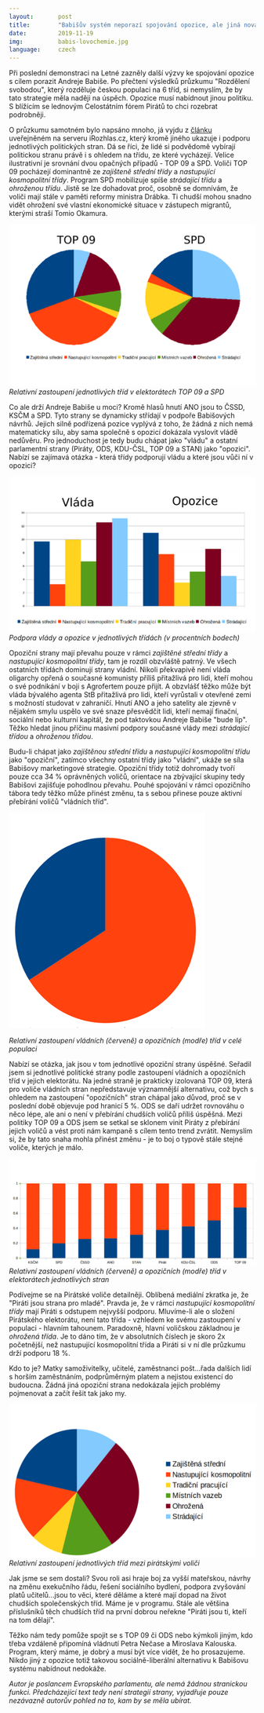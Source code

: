 ```yaml
---
layout:       post
title:        "Babišův systém neporazí spojování opozice, ale jiná nová politika"
date:         2019-11-19
img:          babis-lovochemie.jpg
language:     czech
---
```

Při poslední demonstraci na Letné zazněly další výzvy ke spojování opozice s cílem porazit Andreje Babiše. Po přečtení výsledků průzkumu "Rozdělení svobodou", který rozděluje českou populaci na 6 tříd, si nemyslím, že by tato strategie měla naději na úspěch. Opozice musí nabídnout jinou politiku. S blížícím se lednovým Celostátním fórem Pirátů to chci rozebrat podrobněji.


<!--more-->

O průzkumu samotném bylo napsáno mnoho, já vyjdu z [článku]() uveřejněném na serveru iRozhlas.cz, který kromě jiného ukazuje i podporu jednotlivých politických stran. Dá se říci, že lidé si podvědomě vybírají politickou stranu právě i s ohledem na třídu, ze které vycházejí. Velice ilustrativní je srovnání dvou opačných případů - TOP 09 a SPD. Voliči TOP 09 pocházejí dominantně ze *zajišteně střední třídy* a *nastupující kosmopolitní třídy*. Program SPD mobilizuje spíše *strádající třídu* a *ohroženou třídu*. Jistě se lze dohadovat proč, osobně se domnívám, že voliči mají stále v paměti reformy ministra Drábka. Ti chudší mohou snadno vidět ohrožení své vlastní ekonomické situace v zástupech migrantů, kterými straší Tomio Okamura.

![graf](/assets/img/articles/TOP-SPD.png)
*Relativní zastoupení jednotlivých tříd v elektorátech TOP 09 a SPD*

Co ale drží Andreje Babiše u moci? Kromě hlasů hnutí ANO jsou to ČSSD, KSČM a SPD. Tyto strany se dynamicky střídají v podpoře Babišových návrhů. Jejich silně podřízená pozice vyplývá z toho, že žádná z nich nemá matematicky sílu, aby sama společně s opozicí dokázala vyslovit vládě nedůvěru. Pro jednoduchost je tedy budu chápat jako "vládu" a ostatní parlamentní strany (Piráty, ODS, KDU-ČSL, TOP 09 a STAN) jako "opozici". Nabízí se zajímavá otázka - která třídy podporují vládu a které jsou vůči ní v opozici?

![graf](/assets/img/articles/vlada-opozice.png)
*Podpora vlády a opozice v jednotlivých třídách (v procentních bodech)*

Opoziční strany mají převahu pouze v rámci *zajištěné střední třídy* a *nastupující kosmopolitní třídy*, tam je rozdíl obzvláště patrný. Ve všech ostatních třídách dominují strany vládní. Nikoli překvapivě není vláda oligarchy opřená o současné komunisty příliš přitažlivá pro lidi, kteří mohou o své podnikání v boji s Agrofertem pouze přijít. A obzvlášť těžko může být vláda bývalého agenta StB přitažlivá pro lidi, kteří vyrůstali v otevřené zemi s možností studovat v zahraničí. Hnutí ANO a jeho satelity ale zjevně v nějakém smylu uspělo ve své snaze přesvědčit lidi, kteří nemají finační, sociální nebo kulturní kapitál, že pod taktovkou Andreje Babiše "bude líp". Těžko hledat jinou příčinu masivní podpory současné vlády mezi *strádající třídou* a *ohroženou třídou*.

Budu-li chápat jako *zajištěnou střední třídu* a *nastupující kosmopolitní třídu* jako "opoziční", zatímco všechny ostatní třídy jako "vládní", ukáže se síla Babišovy marketingové strategie. Opoziční třídy totiž dohromady tvoří pouze cca 34 % oprávněných voličů, orientace na zbývající skupiny tedy Babišovi zajišťuje pohodlnou převahu. Pouhé spojování v rámci opozičního tábora tedy těžko může přinést změnu, ta s sebou přinese pouze aktivní přebírání voličů "vládních tříd".

![graf](/assets/img/articles/vladni-opozicni-tridy.png)

*Relativní zastoupení vládních (červeně) a opozičních (modře) tříd v celé populaci*

Nabízí se otázka, jak jsou v tom jednotlivé opoziční strany úspěšné. Seřadil jsem si jednotlivé politické strany podle zastoupení vládních a opozičních tříd v jejich elektorátu. Na jedné straně je prakticky izolovaná TOP 09, která pro voliče vládních stran nepředstavuje významnější alternativu, což bych s ohledem na zastoupení "opozičních" stran chápal jako důvod, proč se v poslední době objevuje pod hranicí 5 %. ODS se daří udržet rovnováhu o něco lépe, ale ani o není v přebírání chudších voličů příliš úspěšná. Mezi politiky TOP 09 a ODS jsem se setkal se sklonem vinit Piráty z přebírání jejich voličů a vést proti nám kampaně s cílem tento trend zvrátit. Nemyslím si, že by tato snaha mohla přinést změnu - je to boj o typově stále stejné voliče, kterých je málo.

![graf](/assets/img/articles/strany-vyssi-nizsi.png)
*Relativní zastoupení vládních (červeně) a opozičních (modře) tříd v elektorátech jednotlivých stran*

Podívejme se na Pirátské voliče detailněji. Oblíbená mediální zkratka je, že "Piráti jsou strana pro mladé". Pravda je, že v rámci *nastupující kosmopolitní třídy* mají Piráti s odstupem nejvyšší podporu. Mluvíme-li ale o složení Pirátského elektorátu, není tato třída - vzhledem ke svému zastoupení v populaci - hlavním tahounem. Paradoxně, hlavní voličskou základnou je *ohrožená třída*. Je to dáno tím, že v absolutních číslech je skoro 2x početnější, než nastupující kosmopolitní třída a Piráti si v ní dle průzkumu drží podporu 18 %. 

Kdo to je? Matky samoživitelky, učitelé, zaměstnanci pošt...řada dalších lidí s horším zaměstnáním, podprůměrným platem a nejistou existencí do budoucna. Žádná jiná opoziční strana nedokázala jejich problémy pojmenovat a začít řešit tak jako my.

![graf](/assets/img/articles/pirati-volici.png)
*Relativní zastoupení jednotlivých tříd mezi pirátskými voliči*

Jak jsme se sem dostali? Svou roli asi hraje boj za vyšší mateřskou, návrhy na změnu exekučního řádu, řešení sociálního bydlení, podpora zvyšování platů učitelů...jsou to věci, které děláme a které mají dopad na život chudších společenských tříd. Máme je v programu. Stále ale většina příslušníků těch chudších tříd na první dobrou neřekne "Piráti jsou ti, kteří na tom dělají". 

Těžko nám tedy pomůže spojit se s TOP 09 či ODS nebo kýmkoli jiným, kdo třeba vzdáleně připomíná vládnutí Petra Nečase a Miroslava Kalouska. Program, který máme, je dobrý a musí být více vidět, že ho prosazujeme. Nikdo jiný z opozice totiž takovou sociálně-liberální alternativu k Babišovu systému nabídnout nedokáže.

*Autor je poslancem Evropského parlamentu, ale nemá žádnou stranickou funkci. Předcházející text tedy není strategií strany, vyjadřuje pouze nezávazně autorův pohled na to, kam by se měla ubírat.*
